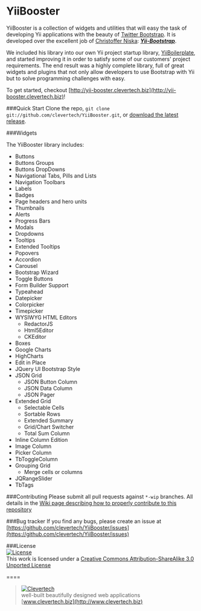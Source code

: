YiiBooster
==========

YiiBooster is a collection of widgets and utilities that will easy the task of developing Yii applications with the beauty of [Twitter Bootstrap](http://twitter.github.com/bootstrap/). It is developed over the excellent job of [Christoffer Niska](https://twitter.com/Crisu83): ***[Yii-Bootstrap](http://www.cniska.net/yii-bootstrap/)***.

We included his library into our own Yii project startup library, [YiiBoilerplate](http://github.com/clevertech/yiiboilerplate), and started improving it in order to satisfy some of our customers' project requirements. The end result was a highly complete library, full of great widgets and plugins that not only allow developers to use Bootstrap with Yii but to solve programming challenges with easy.

To get started, checkout [http://yii-booster.clevertech.biz](http://yii-booster.clevertech.biz)!

###Quick Start
Clone the repo, `git clone git://github.com/clevertech/YiiBooster.git`, or [download the latest release](https://github.com/clevertech/YiiBooster/zipball/master).

###Widgets

The YiiBooster library includes:

* Buttons
* Buttons Groups
* Buttons DropDowns
* Navigational Tabs, Pills and Lists
* Navigation Toolbars
* Labels
* Badges
* Page headers and hero units
* Thumbnails
* Alerts
* Progress Bars
* Modals 
* Dropdowns
* Tooltips
* Extended Tooltips
* Popovers
* Accordion
* Carousel
* Bootstrap Wizard
* Toggle Buttons
* Form Builder Support
* Typeahead
* Datepicker
* Colorpicker
* Timepicker
* WYSIWYG HTML Editors
    * RedactorJS
    * Html5Editor
    * CKEditor
* Boxes 
* Google Charts
* HighCharts
* Edit in Place
* JQuery UI Bootstrap Style
* JSON Grid
	* JSON Button Column
	* JSON Data Column
	* JSON Pager 
* Extended Grid
    * Selectable Cells
    * Sortable Rows
	* Extended Summary
	* Grid/Chart Switcher
	* Total Sum Column
* Inline Column Edition
* Image Column
* Picker Column
* TbToggleColumn
* Grouping Grid
    * Merge cells or columns
* JQRangeSlider
* TbTags


###Contributing
Please submit all pull requests against `*-wip` branches. All details in the [Wiki page describing how to properly contribute to this repository](https://github.com/clevertech/YiiBooster/wiki/How-to-contribute-to-this-repository)

###Bug tracker
If you find any bugs, please create an issue at [https://github.com/clevertech/YiiBooster/issues](https://github.com/clevertech/YiiBooster/issues)

###License  
[![License](http://i.creativecommons.org/l/by-sa/3.0/88x31.png)](http://creativecommons.org/licenses/by-sa/3.0/)  
This work is licensed under a [Creative Commons Attribution-ShareAlike 3.0 Unported License](http://creativecommons.org/licenses/by-sa/3.0/)  

====

> [![Clevertech](http://clevertech.biz/images/slir/w54-h36-c54:36/images/site/index/home/clevertech-logo.png)](http://www.clevertech.biz)    
well-built beautifully designed web applications  
[www.clevertech.biz](http://www.clevertech.biz)
